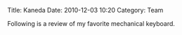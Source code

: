 Title: Kaneda
Date: 2010-12-03 10:20
Category: Team

Following is a review of my favorite mechanical keyboard.
